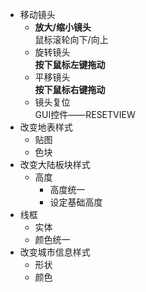 * 移动镜头
	* **放大/缩小镜头**<br>
	鼠标滚轮向下/向上
	* 旋转镜头<br>
	**按下鼠标左键拖动**
	* 平移镜头<br>
	**按下鼠标右键拖动**
	* 镜头复位<br>
	GUI控件——RESETVIEW
* 改变地表样式
	* 贴图
	* 色块
* 改变大陆板块样式
	* 高度
		* 高度统一
		* 设定基础高度	
* 线框
	* 实体
	* 颜色统一
* 改变城市信息样式
	* 形状
	* 颜色
